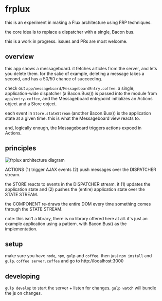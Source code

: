 # frplux

this is an experiment in making a Flux architecture using FRP techniques.

the core idea is to replace a dispatcher with a single, Bacon bus.

this is a work in progress. issues and PRs are most welcome.

## overview

this app shows a messageboard. it fetches articles from the server, and lets you delete them. for the sake of example, deleting a message takes a second, and has a 50/50 chance of succeeding.

check out `app/messageboard/MessageboardEntry.coffee`. a single, application-wide dispatcher (a Bacon.Bus()) is passed into the module from `app/entry.coffee`, and the Messageboard entrypoint initializes an Actions object and a Store object.

each event in `Store.stateStream` (another Bacon.Bus()) is the application state at a given time. this is what the Messageboard view reacts to.

and, logically enough, the Messageboard triggers actions expoed in Actions.

## principles

![frplux architecture diagram](http://i.imgur.com/Fx2Vszo.png)

ACTIONS (1) trigger AJAX events (2) push messages over the DISPATCHER stream.

the STORE reacts to events in the DISPATCHER stream. it (1) updates the application state and (2) pushes the (entire) application state over the STATE STREAM.

the COMPONENT re-draws the entire DOM every time something comes through the STATE STREAM.

note: this isn't a library, there is no library offered here at all. it's just an example application using a pattern, with Bacon.Bus() as the implementation.

## setup 

make sure you have `node`, `npm`, `gulp` and `coffee`. then just `npm install` and `gulp`. `coffee server.coffee` and go to http://localhost:3000

## developing

`gulp develop` to start the server + listen for changes. `gulp watch` will bundle the js on changes.